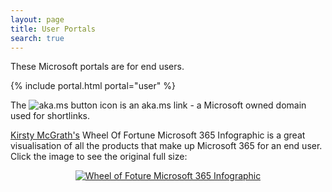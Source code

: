 ```yaml
---
layout: page
title: User Portals
search: true
---
```


These Microsoft portals are for end users.

{% include portal.html portal="user" %}

The ![aka.ms button](images\akamsicon.png) icon is an aka.ms link - a Microsoft owned domain used for shortlinks.

[Kirsty McGrath's](https://www.linkedin.com/in/kirstymcgrath/) Wheel Of Fortune Microsoft 365 Infographic is a great visualisation of all the products that make up Microsoft 365 for an end user. 
Click the image to see the original full size:
<p align="center">
   <a href="https://bit.ly/M365Wheel"><img src="https://msportals.io/images/wheel250x250.jpg" alt="Wheel of Foture Microsoft 365 Infographic">
